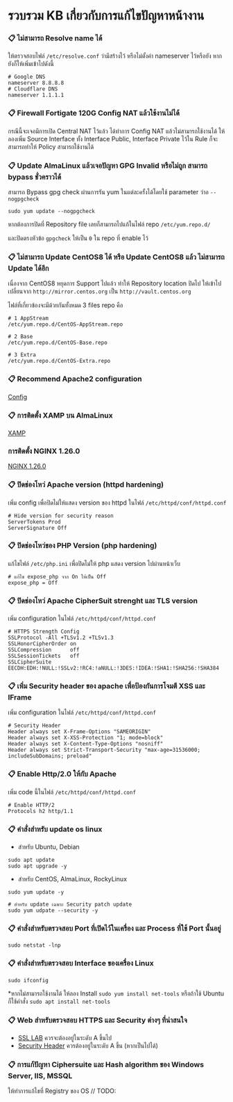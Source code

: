 # รวบรวม KB เกี่ยวกับการแก้ไขปัญหาหน้างาน

### 📋 ไม่สามารถ Resolve name ได้
ให้ตรวจสอบไฟล์ `/etc/resolve.conf` ว่ามีสร้างไว้ หรือไม่ตั้งค่า nameserver ไว้หรือยัง หากยังก็ให้เพิ่มเข้าไปดังนี้
```
# Google DNS
nameserver 8.8.8.8
# Cloudflare DNS
nameserver 1.1.1.1
```

### 📋 Firewall Fortigate 120G Config NAT แล้วใช้งานไม่ได้
กรณีนี้จะเจอมีการเปิด Central NAT ไว้แล้ว ได้ทำการ Config NAT แล้วไม่สามารถใช้งานได้
ให้ลองเพิ่ม Source Interface ทั้ง Interface Public, Interface Private ไว้ใน Rule
ก็จะสามารถทำให้ Policy สามารถใช้งานได้


### 📋 Update AlmaLinux แล้วเจอปัญหา GPG Invalid หรือไม่ถูก สามารถ bypass ชั่วคราวได้
สามารถ Bypass gpg check ผ่านการรัน yum ในแต่ละครั้งได้โดยใช้ parameter ว่าอ `--nogpgcheck`
```
sudo yum update --nogpgcheck
```

หากต้องการปิดที่ Repository file เลยก็สามารถไปแก้ในไฟล์ repo `/etc/yum.repo.d/`

และปิดตรงหัวข้อ `gpgcheck` ให้เป็น `0` ใน repo ที่ enable ไว้


### 📋 ไม่สามารถ Update CentOS8 ได้ หรือ Update CentOS8 แล้ว ไม่สามารถ Update ได้อีก
เนื่องจาก CentOS8 หยุดการ Support ไปแล้ว ทำให้ Repository location ปิดไป ให้เข้าไป เปลี่ยนจาก
`http://mirror.centos.org` เป็น `http://vault.centos.org`

ไฟล์ที่เกี่ยวข้องจะมีด้วยกันทั้งหมด 3 files repo คือ
```
# 1 AppStream
/etc/yum.repo.d/CentOS-AppStream.repo

# 2 Base
/etc/yum.repo.d/CentOS-Base.repo

# 3 Extra
/etc/yum.repo.d/CentOS-Extra.repo
```

### 📋 Recommend Apache2 configuration
[Config](https://github.com/inetspa/cocsirt-config-guide/blob/main/WebServer/apache-recommended-config.md)

### 📋 การติดตั้ง XAMP บน AlmaLinux
[XAMP](https://github.com/inetspa/cocsirt-config-guide/blob/main/WebServer/install-xamp-alma9.md)

### การติดตั้ง NGINX 1.26.0
[NGINX 1.26.0](https://github.com/inetspa/cocsirt-config-guide/blob/main/WebServer/nginx-1.26-install.md)

### 📋 ปิดช่องโหว่ Apache version (httpd hardening)
เพิ่ม config เพื่อปิดไม่ให้แสดง version ของ httpd ในไฟล์ `/etc/httpd/conf/httpd.conf`
```
# Hide version for security reason
ServerTokens Prod
ServerSignature Off
```

### 📋 ปิดช่องโหว่ของ PHP Version (php hardening)
แก้ไขไฟล์ `/etc/php.ini` เพื่อปิดไม่ให้ php แสดง version ไปผ่านหน้าเว็บ
```
# แก้ไข expose_php จาก On ให้เป็น Off
expose_php = Off
```

### 📋 ปิดช่องโหว่ Apache CipherSuit strenght และ TLS version
เพิ่ม configuration ในไฟล์ `/etc/httpd/conf/httpd.conf`
```
# HTTPS Strength Config
SSLProtocol -All +TLSv1.2 +TLSv1.3
SSLHonorCipherOrder on
SSLCompression      off
SSLSessionTickets   off
SSLCipherSuite EECDH:EDH:!NULL:!SSLv2:!RC4:!aNULL:!3DES:!IDEA:!SHA1:!SHA256:!SHA384
```

### 📋 เพิ่ม Security header ของ apache เพื่อป้องกันการโจมตี XSS และ IFrame
เพิ่ม configuration ในไฟล์ `/etc/httpd/conf/httpd.conf`
```
# Security Header
Header always set X-Frame-Options "SAMEORIGIN"
Header always set X-XSS-Protection "1; mode=block"
Header always set X-Content-Type-Options "nosniff"
Header always set Strict-Transport-Security "max-age=31536000; includeSubDomains; preload"
```

### 📋 Enable Http/2.0 ให้กับ Apache
เพิ่ม code นี้ในไฟล์ `/etc/httpd/conf/httpd.conf`
```
# Enable HTTP/2
Protocols h2 http/1.1
```

### 📋 คำสั่งสำหรับ update os linux
- สำหรับ Ubuntu, Debian
```
sudo apt update
sudo apt upgrade -y
```

- สำหรับ CentOS, AlmaLinux, RockyLinux
```
sudo yum update -y

# สำหรับ update เฉพาะ Security patch update
sudo yum udpate --security -y
```

### 📋 คำสั่งสำหรับตรวจสอบ Port ที่เปิดไว้ในเครื่อง และ Process ที่ใช้ Port นั้นอยู่
```
sudo netstat -lnp
```

### 📋 คำสั่งสำหรับตรวจสอบ Interface ของเครื่อง Linux
```
sudo ifconfig
```
*หากไม่สามารถใช้งานได้ ให้ลอง Install `sudo yum install net-tools` หรือถ้าใช้ Ubuntu ก็ใช้คำสั่ง `sudo apt install net-tools`

### 📋 Web สำหรับตรวจสอบ HTTPS และ Security ต่างๆ ที่น่าสนใจ
- [SSL LAB](https://www.ssllabs.com/ssltest/) ควรจะต้องอยู่ในระดับ A ขึ้นไป
- [Security Header](https://securityheaders.com/) ควรต้องอยู่ในระดับ A ขึ้น (หากเป็นไปได้)

### 📋 การแก้ปัญหา Ciphersuite และ Hash algorithm ของ Windows Server, IIS, MSSQL
ให้ทำการแก้ไขที่ Registry ของ OS
// TODO:

